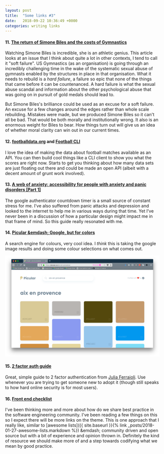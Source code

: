 ```yaml
---
layout: post
title:  "Some links #3"
date:   2018-09-22 10:36:49 +0000
categories: writing links
---
```


#### 11. [The return of Simone Biles and the costs of Gymnastics][11]

Watching Simone Biles is incredible, she is an athletic genius. This article looks at an issue that I think about quite a lot in other contexts, I tend to call it "soft failure". US Gymnastics (as an organisation) is going through an incredibly challenging time in the wake of the systematic sexual abuse of gymnasts enabled by the structures in place in that organisation. What it needs to rebuild is a _hard failure_, a failure so epic that none of the things that came before it can be countenanced. A hard failure is what the sexual abuse scandal and information about the other psychological abuse that was going on in pursuit of gold medals should lead to.

But Simone Biles's brilliance could be used as an excuse for a soft failure. An excuse for a few changes around the edges rather than whole scale rebuilding. Mistakes were made, but we produced Simone Biles so it can't all be bad. That would be both morally and institutionally wrong. It also is an enormous weight for Biles to bear. How things turn out will give us an idea of whether moral clarity can win out in our current times.  

#### 12. [footballdata.org][12a] and [Football CLI][12b]

I love the idea of making the data about football matches available as an API. You can then build cool things like a CLI client to show you what the scores are right now. Starts to get you thinking about how many data sets are just floating out there and could be made an open API (albeit with a decent amount of grunt work involved).

#### 13. [A web of anxiety: accessibility for people with anxiety and panic disorders [Part 1]][13]

The google authenticator countdown timer is a small source of constant stress for me. I've also suffered from panic attacks and depression and looked to the internet to help me in various ways during that time. Yet I've never been in a discussion of how a particular design might impact me in that frame of mind. So this guide really resonated with me.  

#### 14. [Picular &emdash; Google, but for colors][14]

A search engine for colours, very cool idea. I _think_ this is taking the google image results and doing some colour selections on what comes out.

![Result of a colour search for the term "aix en provence"](/assets/colour-search-aix-en-provence.png)


#### 15. [2 factor auth guide][15]

Great, simple guide to 2 factor authentication from [Julia Ferraioli](https://twitter.com/juliaferraioli). Use whenever you are trying to get someone new to adopt it (though still speaks to how hard online security is for most users).

#### 16. [Front end checklist][16]

I've been thinking more and more about how do we share best practice in the software engineering community. I've been reading a few things on this so I expect there will be more links on the theme. This is one approach that I really like, similar to [awesome lists]({{ site.baseurl }}{% link _posts/2018-01-27-awesome-lists.markdown %}) &emdash; community driven and open source but with a bit of experience and opinion thrown in. Definitely the kind of resource we should make more of and a step towards codifying what we mean by good practice.


[11]: https://www.newyorker.com/news/sporting-scene/the-return-of-simone-biles-and-the-costs-of-gymnastics
[12a]: https://www.football-data.org/
[12b]: https://github.com/ManrajGrover/football-cli
[13]: https://developer.paciellogroup.com/blog/2018/08/a-web-of-anxiety-accessibility-for-people-with-anxiety-and-panic-disorders-part-1/
[14]: https://picular.co/
[15]: https://www.juliaferraioli.com/blog/2018/08/2fa-sms-you/
[16]: https://github.com/thedaviddias/Front-End-Checklist#how-to-use
